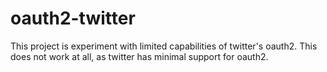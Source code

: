 # oauth2-twitter

This project is experiment with limited capabilities of twitter's oauth2. This does not work at all, as twitter has minimal support for oauth2.
